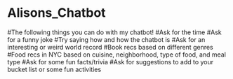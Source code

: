 # Alisons_Chatbot
#The following things you can do with my chatbot!
#Ask for the time
#Ask for a funny joke
#Try saying how and how the chatbot is
#Ask for an interesting or weird world record
#Book recs based on different genres
#Food recs in NYC based on cuisine, neighborhood, type of food, and meal type
#Ask for some fun facts/trivia
#Ask for suggestions to add to your bucket list or some fun activities
